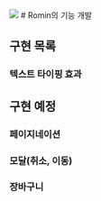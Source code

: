 <img src="https://img.shields.io/badge/react-61DAFB?style=for-the-badge&logo=react&logoColor=white">
# Romin의 기능 개발

## 구현 목록
### 텍스트 타이핑 효과

## 구현 예정
### 페이지네이션
### 모달(취소, 이동)
### 장바구니
